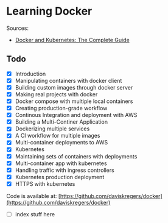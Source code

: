 # Learning Docker

Sources:
- [Docker and Kubernetes: The Complete Guide](https://www.udemy.com/docker-and-kubernetes-the-complete-guide/?xref=E0Aed11STH4LPUQvCz0GJFABTmM=)

## Todo
- [x] Introduction
- [x] Manipulating containers with docker client
- [x] Building custom images through docker server
- [x] Making real projects with docker
- [x] Docker compose with multiple local containers
- [x] Creating production-grade workflow
- [x] Continous Integration and deployment with AWS
- [x] Building a Multi-Continer Application
- [x] Dockerizing multiple services
- [x] A CI workflow for multiple images
- [x] Multi-container deployments to AWS
- [x] Kubernetes
- [x] Maintaining sets of containers with deployments
- [x] Multi-container app with kubernetes
- [x] Handling traffic with ingress controllers
- [x] Kubernetes production deployment
- [x] HTTPS with kubernetes

Code is available at: [https://github.com/daviskregers/docker](https://github.com/daviskregers/docker)

- [ ] index stuff here